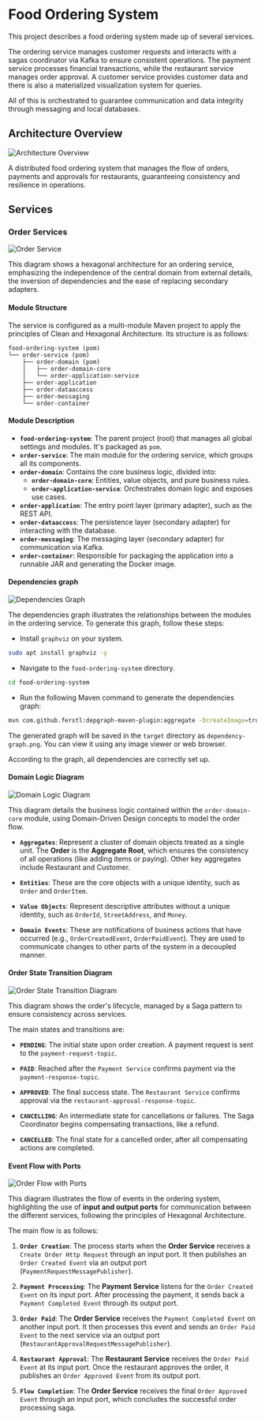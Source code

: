 # Food Ordering System

This project describes a food ordering system made up of several services.

The ordering service manages customer requests and interacts with a sagas coordinator via Kafka to ensure consistent operations. The payment service processes financial transactions, while the restaurant service manages order approval. A customer service provides customer data and there is also a materialized visualization system for queries.

All of this is orchestrated to guarantee communication and data integrity through messaging and local databases.

## Architecture Overview

![Architecture Overview](../docs/images/project-overview-section-1.png)

A distributed food ordering system that manages the flow of orders, payments and approvals for restaurants, guaranteeing consistency and resilience in operations.

## Services

### Order Services

![Order Service](../docs/images/order-service-hexagonal-section-2-share.png)

This diagram shows a hexagonal architecture for an ordering service, emphasizing the independence of the central domain from external details, the inversion of dependencies and the ease of replacing secondary adapters.

#### Module Structure

The service is configured as a multi-module Maven project to apply the principles of Clean and Hexagonal Architecture. Its structure is as follows:

```folder
food-ordering-system (pom)
└── order-service (pom)
    ├── order-domain (pom)
    │   ├── order-domain-core
    │   └── order-application-service
    ├── order-application
    ├── order-dataaccess
    ├── order-messaging
    └── order-container
```

#### Module Description

* **`food-ordering-system`**: The parent project (root) that manages all global settings and modules. It's packaged as `pom`.
* **`order-service`**: The main module for the ordering service, which groups all its components.
* **`order-domain`**: Contains the core business logic, divided into:
  * **`order-domain-core`**: Entities, value objects, and pure business rules.
  * **`order-application-service`**: Orchestrates domain logic and exposes use cases.
* **`order-application`**: The entry point layer (primary adapter), such as the REST API.
* **`order-dataaccess`**: The persistence layer (secondary adapter) for interacting with the database.
* **`order-messaging`**: The messaging layer (secondary adapter) for communication via Kafka.
* **`order-container`**: Responsible for packaging the application into a runnable JAR and generating the Docker image.

#### Dependencies graph

![Dependencies Graph](../docs/images/dependency-graph.png)

The dependencies graph illustrates the relationships between the modules in the ordering service. To generate this graph, follow these steps:

* Install `graphviz` on your system.

```bash
sudo apt install graphviz -y
```

* Navigate to the `food-ordering-system` directory.

```bash
cd food-ordering-system
```

* Run the following Maven command to generate the dependencies graph:

```bash
mvn com.github.ferstl:depgraph-maven-plugin:aggregate -DcreateImage=true -DreduceEdges=false -Dscope=compile "-Dincludes=com.food.ordering.system*:*"
```

The generated graph will be saved in the `target` directory as `dependency-graph.png`. You can view it using any image viewer or web browser.

According to the graph, all dependencies are correctly set up.

#### Domain Logic Diagram

![Domain Logic Diagram](../docs/images/order-service-domain-logic-oncourse.png)

This diagram details the business logic contained within the `order-domain-core` module, using Domain-Driven Design concepts to model the order flow.

* **`Aggregates`**: Represent a cluster of domain objects treated as a single unit. The **Order** is the **Aggregate Root**, which ensures the consistency of all operations (like adding items or paying). Other key aggregates include Restaurant and Customer.

* **`Entities`**: These are the core objects with a unique identity, such as `Order` and `OrderItem`.

* **`Value Objects`**: Represent descriptive attributes without a unique identity, such as `OrderId`, `StreetAddress`, and `Money`.

* **`Domain Events`**: These are notifications of business actions that have occurred (e.g., `OrderCreatedEvent`, `OrderPaidEvent`). They are used to communicate changes to other parts of the system in a decoupled manner.

#### Order State Transition Diagram

![Order State Transition Diagram](../docs/images/order-state-transitions.png)

This diagram shows the order's lifecycle, managed by a Saga pattern to ensure consistency across services.

The main states and transitions are:

* **`PENDING`**: The initial state upon order creation. A payment request is sent to the `payment-request-topic`.

* **`PAID`**: Reached after the `Payment Service` confirms payment via the `payment-response-topic`.

* **`APPROVED`**: The final success state. The `Restaurant Service` confirms approval via the `restaurant-approval-response-topic`.

* **`CANCELLING`**: An intermediate state for cancellations or failures. The Saga Coordinator begins compensating transactions, like a refund.

* **`CANCELLED`**: The final state for a cancelled order, after all compensating actions are completed.

#### Event Flow with Ports

![Order Flow with Ports](../docs/images/event-flow-with-ports.png)

This diagram illustrates the flow of events in the ordering system, highlighting the use of **input and output ports** for communication between the different services, following the principles of Hexagonal Architecture.

The main flow is as follows:

1. **`Order Creation`**: The process starts when the **Order Service** receives a `Create Order Http Request` through an input port. It then publishes an `Order Created Event` via an output port (`PaymentRequestMessagePublisher`).

2. **`Payment Processing`**: The **Payment Service** listens for the `Order Created Event` on its input port. After processing the payment, it sends back a `Payment Completed Event` through its output port.

3. **`Order Paid`**: The **Order Service** receives the `Payment Completed Event` on another input port. It then processes this event and sends an `Order Paid Event` to the next service via an output port (`RestaurantApprovalRequestMessagePublisher`).

4. **`Restaurant Approval`**: The **Restaurant Service** receives the `Order Paid Event` at its input port. Once the restaurant approves the order, it publishes an `Order Approved Event` from its output port.

5. **`Flow Completion`**: The **Order Service** receives the final `Order Approved Event` through an input port, which concludes the successful order processing saga.
